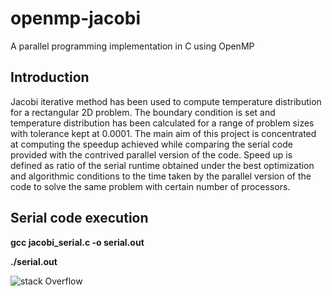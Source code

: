 # openmp-jacobi
A parallel programming implementation in C using OpenMP

## Introduction
Jacobi iterative method has been used to compute temperature distribution for a rectangular 2D problem. The boundary condition is set and temperature distribution has been calculated for a range of problem sizes with tolerance kept at 0.0001.
The main aim of this project is concentrated at computing the speedup achieved while comparing the serial code provided with the contrived parallel version of the code.
Speed up is defined as ratio of the serial runtime obtained under the best optimization and algorithmic conditions to the time taken by the parallel version of the code to solve the same problem with certain number of processors.    


## Serial code execution

__gcc jacobi_serial.c -o serial.out__

__./serial.out  <matrix size> <matrix size>  <tolerance>__

![stack Overflow](https://github.com/ashish10alex/openmp-jacobi/blob/master/images/Serial_graph.PNG)
